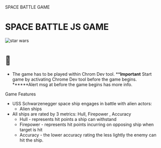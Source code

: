 SPACE BATTLE GAME 
# SPACE BATTLE JS GAME

![star wars](https://vignette4.wikia.nocookie.net/starwars/images/6/65/Battle_of_Endor.png/revision/latest?cb=20121216165239)
# &#x1F680;
+ The game has to be played within Chrom Dev tool.
********Important****** Start game by activating Chrome Dev tool before the game begins. 
******Alert msg at before the game begins has more info.


Game Features
+ USS Schwarzenegger space ship engages in battle with alien actors:
	+ Alien ships
+ All ships are rated by 3 metrics: Hull, Firepower , Accuracy
	+ Hull - represents hit points a ship can withstand
	+ Firepower - represents hit points incurring on opposing ship when target is hit
	+ Accuracy - the lower accuracy rating the less lightly the enemy can hit the ship.
